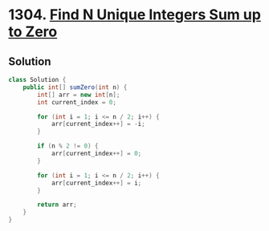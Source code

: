 # 1304. [Find N Unique Integers Sum up to Zero](https://leetcode.com/problems/find-n-unique-integers-sum-up-to-zero/description/?envType=daily-question&envId=2025-09-07)

## Solution

```java
class Solution {
    public int[] sumZero(int n) {
        int[] arr = new int[n];
        int current_index = 0;

        for (int i = 1; i <= n / 2; i++) {
            arr[current_index++] = -i;
        }

        if (n % 2 != 0) {
            arr[current_index++] = 0;
        }

        for (int i = 1; i <= n / 2; i++) {
            arr[current_index++] = i;
        }

        return arr;
    }
}
```
